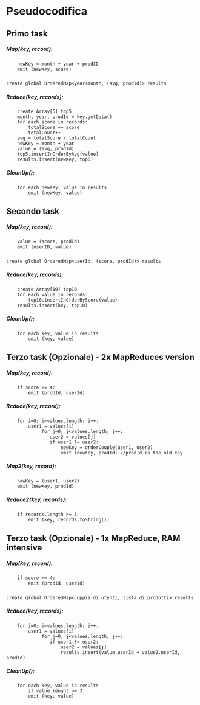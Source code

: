# Pseudocodifica

## Primo task
##### Map(key, record):
        newKey = month + year + prodID
        emit (newKey, score)
#####
    create global OrderedMap<year+month, (avg, prodId)> results
##### Reduce(key, records):
        create Array[5] top5
        month, year, prodId = key.getData()
        for each score in records:
            totalScore += score
            totalCount++
        avg = totalScore / totalCount
        newKey = month + year
        value = (avg, prodId)
        top5.insertInOrderByAvg(value)
        results.insert(newKey, top5)
##### CleanUp():
        for each newKey, value in results
            emit (newKey, value)
      
## Secondo task
##### Map(key, record):
        value = (score, prodId)
        emit (userID, value)
#####
    create global OrderedMap<userId, (score, prodId)> results
##### Reduce(key, records):
        create Array[10] top10
        for each value in records:
            top10.insertInOrderByScore(value)
        results.insert(key, top10)
##### CleanUp():
        for each key, value in results
            emit (key, value)


## Terzo task (Opzionale) - 2x MapReduces version
##### Map(key, record):
        if score >= 4:
            emit (prodId, userId)
##### Reduce(key, record):
        for i=0; i<values.length; i++:
            user1 = values[i]
                 for j=0; j<values.length; j++: 
                    user2 = values[j]
					if user1 != user2:
						newKey = orderCouple(user1, user2)
						emit (newKey, prodId) //prodId is the old key
##### Map2(key, record):
        newKey = (user1, user2)
        emit (newKey, prodId)
##### Reduce2(key, records):
        if records.length >= 3
            emit (key, records.toString())
            

## Terzo task (Opzionale) - 1x MapReduce, RAM intensive
##### Map(key, record):
        if score >= 4:
            emit (prodId, userId)
#####
    create global OrderedMap<coppia di utenti, lista di prodotti> results
##### Reduce(key, records):
        for i=0; i<values.length; i++:
            user1 = values[i]
                 for j=0; j<values.length; j++:
					if user1 != user2:
						user2 = values[j]
						results.insert(value.userId + value2.userId, prodId)
##### CleanUp():
        for each key, value in results
            if value.lenght >= 3
            emit (key, value)